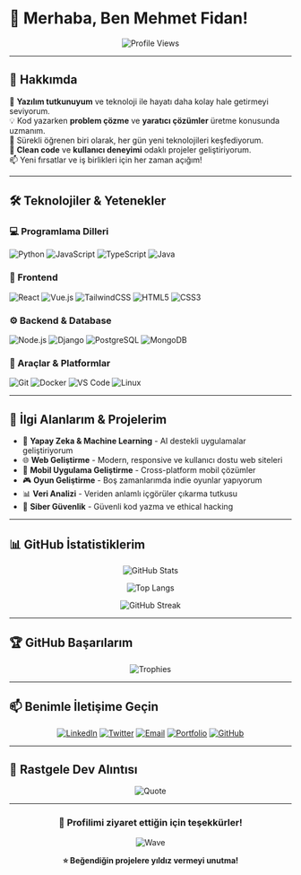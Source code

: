 # 👋 Merhaba, Ben Mehmet Fidan!

<!-- 
  🎯 KİŞİSELLEŞTİRME NOTU: 
  - [Mehmet Fidan] yerine kendi adını yaz
  - Başlıktaki emoji'yi istersen değiştirebilirsin (🚀 ⚡ 💻 🎨 gibi)
-->

<div align="center">
  
  ![Profile Views](https://komarev.com/ghpvc/?username=mettermizm&color=blueviolet&style=flat-square&label=Profil+Görüntülenme)
  
  <!-- 🎯 KİŞİSELLEŞTİRME: mettermizm yerine GitHub kullanıcı adını yaz -->
  
</div>

---

## 🚀 Hakkımda

<!-- 
  ✏️ KİŞİSELLEŞTİRME: Aşağıdaki biyografiyi kendi hikayenle değiştir
  - Kısa ve öz tut (3-5 cümle ideal)
  - Tutkularını, uzmanlık alanlarını ve hedeflerini ekle
-->

🎯 **Yazılım tutkunuyum** ve teknoloji ile hayatı daha kolay hale getirmeyi seviyorum.  
💡 Kod yazarken **problem çözme** ve **yaratıcı çözümler** üretme konusunda uzmanım.  
🌱 Sürekli öğrenen biri olarak, her gün yeni teknolojileri keşfediyorum.  
🎨 **Clean code** ve **kullanıcı deneyimi** odaklı projeler geliştiriyorum.  
📫 Yeni fırsatlar ve iş birlikleri için her zaman açığım!

---

## 🛠️ Teknolojiler & Yetenekler

<!-- 
  🎯 KİŞİSELLEŞTİRME: 
  - Kullandığın teknolojileri ekle/çıkar
  - Her badge için format: ![TeknolojiAdı](https://img.shields.io/badge/TeknolojiAdı-RenkKodu?style=for-the-badge&logo=LogoAdı&logoColor=white)
  - Shields.io'dan yeni badge'ler ekleyebilirsin: https://shields.io
-->

### 💻 Programlama Dilleri
![Python](https://img.shields.io/badge/Python-3776AB?style=for-the-badge&logo=python&logoColor=white)
![JavaScript](https://img.shields.io/badge/JavaScript-F7DF1E?style=for-the-badge&logo=javascript&logoColor=black)
![TypeScript](https://img.shields.io/badge/TypeScript-007ACC?style=for-the-badge&logo=typescript&logoColor=white)
![Java](https://img.shields.io/badge/Java-ED8B00?style=for-the-badge&logo=openjdk&logoColor=white)

### 🎨 Frontend
![React](https://img.shields.io/badge/React-20232A?style=for-the-badge&logo=react&logoColor=61DAFB)
![Vue.js](https://img.shields.io/badge/Vue.js-35495E?style=for-the-badge&logo=vue.js&logoColor=4FC08D)
![TailwindCSS](https://img.shields.io/badge/Tailwind_CSS-38B2AC?style=for-the-badge&logo=tailwind-css&logoColor=white)
![HTML5](https://img.shields.io/badge/HTML5-E34F26?style=for-the-badge&logo=html5&logoColor=white)
![CSS3](https://img.shields.io/badge/CSS3-1572B6?style=for-the-badge&logo=css3&logoColor=white)

### ⚙️ Backend & Database
![Node.js](https://img.shields.io/badge/Node.js-43853D?style=for-the-badge&logo=node.js&logoColor=white)
![Django](https://img.shields.io/badge/Django-092E20?style=for-the-badge&logo=django&logoColor=white)
![PostgreSQL](https://img.shields.io/badge/PostgreSQL-316192?style=for-the-badge&logo=postgresql&logoColor=white)
![MongoDB](https://img.shields.io/badge/MongoDB-4EA94B?style=for-the-badge&logo=mongodb&logoColor=white)

### 🔧 Araçlar & Platformlar
![Git](https://img.shields.io/badge/Git-F05032?style=for-the-badge&logo=git&logoColor=white)
![Docker](https://img.shields.io/badge/Docker-2496ED?style=for-the-badge&logo=docker&logoColor=white)
![VS Code](https://img.shields.io/badge/VS_Code-007ACC?style=for-the-badge&logo=visual-studio-code&logoColor=white)
![Linux](https://img.shields.io/badge/Linux-FCC624?style=for-the-badge&logo=linux&logoColor=black)

---

## 🎯 İlgi Alanlarım & Projelerim

<!-- 
  ✏️ KİŞİSELLEŞTİRME: 
  - Kendi projelerini ve ilgi alanlarını ekle
  - Her madde için emoji kullanarak görsellik kat
  - Proje linklerini ekleyebilirsin
-->

- 🤖 **Yapay Zeka & Machine Learning** - AI destekli uygulamalar geliştiriyorum
- 🌐 **Web Geliştirme** - Modern, responsive ve kullanıcı dostu web siteleri
- 📱 **Mobil Uygulama Geliştirme** - Cross-platform mobil çözümler
- 🎮 **Oyun Geliştirme** - Boş zamanlarımda indie oyunlar yapıyorum
- 📊 **Veri Analizi** - Veriden anlamlı içgörüler çıkarma tutkusu
- 🔐 **Siber Güvenlik** - Güvenli kod yazma ve ethical hacking

---

## 📊 GitHub İstatistiklerim

<!-- 
  🎯 KİŞİSELLEŞTİRME: 
  - mettermizm yerine GitHub kullanıcı adını yaz
  - Tema renklerini değiştirebilirsin: radical, merko, gruvbox, tokyonight, onedark, cobalt, synthwave, highcontrast, dracula
-->

<div align="center">
  
  ![GitHub Stats](https://github-readme-stats.vercel.app/api?username=mettermizm&show_icons=true&theme=radical&hide_border=true&bg_color=0D1117&title_color=8B5CF6&icon_color=8B5CF6)
  
  ![Top Langs](https://github-readme-stats.vercel.app/api/top-langs/?username=mettermizm&layout=compact&theme=radical&hide_border=true&bg_color=0D1117&title_color=8B5CF6)
  
  ![GitHub Streak](https://github-readme-streak-stats.herokuapp.com/?user=mettermizm&theme=radical&hide_border=true&background=0D1117&ring=8B5CF6&fire=8B5CF6&currStreakLabel=8B5CF6)

</div>

---

## 🏆 GitHub Başarılarım

<!-- 
  🎯 KİŞİSELLEŞTİRME: 
  - mettermizm yerine GitHub kullanıcı adını yaz
-->

<div align="center">
  
  ![Trophies](https://github-profile-trophy.vercel.app/?username=mettermizm&theme=radical&no-frame=true&no-bg=true&column=7&margin-w=15&margin-h=15)
  
</div>

---

## 📫 Benimle İletişime Geçin

<!-- 
  ✏️ KİŞİSELLEŞTİRME: 
  - LinkedIn, Twitter, Email gibi sosyal medya linklerini ekle
  - Kullanmadığın platformları sil
  - Yeni platform eklemek için shields.io'yu kullan
-->

<div align="center">
  
  [![LinkedIn](https://img.shields.io/badge/LinkedIn-0077B5?style=for-the-badge&logo=linkedin&logoColor=white)](https://linkedin.com/in/mettermizm)
  [![Twitter](https://img.shields.io/badge/Twitter-1DA1F2?style=for-the-badge&logo=twitter&logoColor=white)](https://twitter.com/mettermizm)
  [![Email](https://img.shields.io/badge/Email-D14836?style=for-the-badge&logo=gmail&logoColor=white)](mailto:senin@email.com)
  [![Portfolio](https://img.shields.io/badge/Portfolio-000000?style=for-the-badge&logo=About.me&logoColor=white)](https://senin-website.com)
  [![GitHub](https://img.shields.io/badge/GitHub-100000?style=for-the-badge&logo=github&logoColor=white)](https://github.com/mettermizm)
  
</div>

---

## 💭 Rastgele Dev Alıntısı

<!-- Bu widget her sayfa yenilendiğinde farklı bir yazılım geliştirme alıntısı gösterir -->

<div align="center">
  
  ![Quote](https://quotes-github-readme.vercel.app/api?type=horizontal&theme=radical)
  
</div>

---

<div align="center">
  
  ### 💜 Profilimi ziyaret ettiğin için teşekkürler!
  
  ![Wave](https://raw.githubusercontent.com/mayhemantt/mayhemantt/Update/svg/Bottom.svg)
  
  **⭐ Beğendiğin projelere yıldız vermeyi unutma!**
  
</div>
